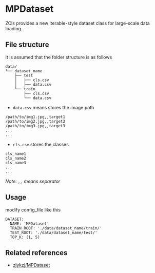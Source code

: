
# MPDataset

ZCls provides a new iterable-style dataset class for large-scale data loading. 

## File structure

It is assumed that the folder structure is as follows

```angular2html
data/
└── dataset_name
    ├── test
    │   ├── cls.csv
    │   ├── data.csv
    └── train
        ├── cls.csv
        └── data.csv
```

* `data.csv` means stores the image path

```
/path/to/img1.jpg,,target1
/path/to/img2.jpg,,target2
/path/to/img3.jpg,,target3
...
...
```

* `cls.csv` stores the classes

```angular2html
cls_name1
cls_name2
cls_name3
...
...
```

*Note: `,,` means separator*

## Usage

modify config_file like this

```
DATASET:
  NAME: 'MPDataset'
  TRAIN_ROOT: './data/dataset_name/train/'
  TEST_ROOT: './data/dataset_name/test/'
  TOP_K: (1, 5)
```

## Related references

* [ zjykzj/MPDataset](https://github.com/zjykzj/MPDataset)